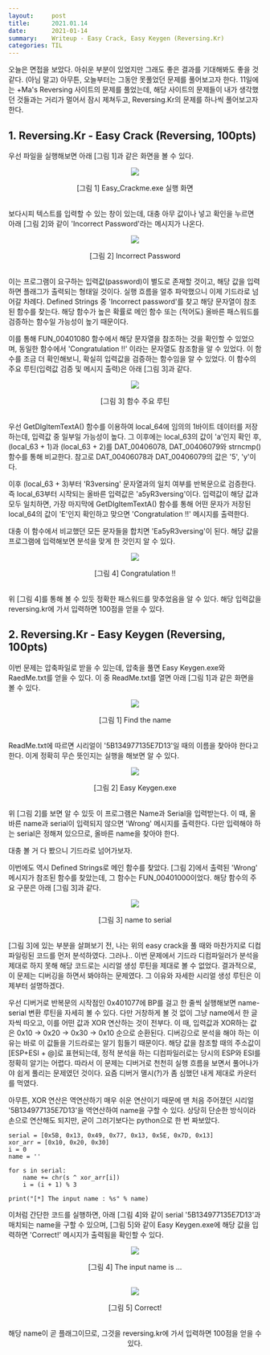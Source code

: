 ```yaml
---
layout:     post
title:      2021.01.14
date:       2021-01-14
summary:	Writeup - Easy Crack, Easy Keygen (Reversing.Kr)
categories: TIL
---
```


오늘은 면접을 보았다. 아쉬운 부분이 있었지만 그래도 좋은 결과를 기대해봐도 좋을 것 같다. (아님 말고)
아무튼, 오늘부터는 그동안 못풀었던 문제를 풀어보고자 한다.
11일에는 +Ma's Reversing 사이트의 문제를 풀었는데, 해당 사이트의 문제들이 내가 생각했던 것들과는 거리가 멀어서 잠시 제쳐두고,
Reversing.Kr의 문제를 하나씩 풀어보고자 한다.

## 1. Reversing.Kr - Easy Crack (Reversing, 100pts)

우선 파일을 실행해보면 아래 [그림 1]과 같은 화면을 볼 수 있다.

<p align="center"><img src="https://user-images.githubusercontent.com/75083364/104586898-7659f200-56a9-11eb-831c-82687f62237c.png"></p>
<center>[그림 1] Easy_Crackme.exe 실행 화면</center><br>

보다시피 텍스트를 입력할 수 있는 창이 있는데, 대충 아무 값이나 넣고 확인을 누르면 아래 [그림 2]와 같이 'Incorrect Password'라는 메시지가 나온다.

<p align="center"><img src="https://user-images.githubusercontent.com/75083364/104586900-778b1f00-56a9-11eb-890a-9141b2883c6a.png"></p>
<center>[그림 2] Incorrect Password</center><br> 

이는 프로그램이 요구하는 입력값(password)이 별도로 존재할 것이고, 해당 값을 입력하면 플래그가 출력되는 형태일 것이다.
실행 흐름을 얼추 파악했으니 이제 기드라로 넘어갈 차례다.
Defined Strings 중 'Incorrect password'를 찾고 해당 문자열이 참조된 함수를 찾는다.
해당 함수가 높은 확률로 메인 함수 또는 (적어도) 올바른 패스워드를 검증하는 함수일 가능성이 높기 때문이다.

이를 통해 FUN_00401080 함수에서 해당 문자열을 참조하는 것을 확인할 수 있었으며, 동일한 함수에서 'Congratulation !!' 이라는 문자열도 참조함을 알 수 있었다.
이 함수를 조금 더 확인해보니, 확실히 입력값을 검증하는 함수임을 알 수 있었다. 이 함수의 주요 루틴(입력값 검증 및 메시지 출력)은 아래 [그림 3]과 같다.

<p align="center"><img src="https://user-images.githubusercontent.com/75083364/104586902-778b1f00-56a9-11eb-8a12-8fafd5b36dda.png"></p>
<center>[그림 3] 함수 주요 루틴</center><br>

우선 GetDlgItemTextA() 함수를 이용하여 local_64에 임의의 1바이트 데이터를 저장하는데, 입력값 중 일부일 가능성이 높다.
그 이후에는 local_63의 값이 'a'인지 확인 후, (local_63 + 1)과 (local_63 + 2)를 DAT_00406078, DAT_00406079와 strncmp() 함수를 통해 비교한다.
참고로 DAT_00406078과 DAT_00406079의 값은 '5', 'y'이다.

이후 (local_63 + 3)부터 'R3versing' 문자열과의 일치 여부를 반복문으로 검증한다. 즉 local_63부터 시작되는 올바른 입력값은 'a5yR3versing'이다.
입력값이 해당 값과 모두 일치하면, 가장 마지막에 GetDlgItemTextA() 함수를 통해 어떤 문자가 저장된 local_64의 값이 'E'인지 확인하고 맞으면 'Congratulation !!' 메시지를 출력한다.

대충 이 함수에서 비교했던 모든 문자들을 합치면 'Ea5yR3versing'이 된다. 해당 값을 프로그램에 입력해보면 분석을 맞게 한 것인지 알 수 있다.

<p align="center"><img src="https://user-images.githubusercontent.com/75083364/104586903-7823b580-56a9-11eb-8d5d-788598bddfe7.png"></p>
<center>[그림 4] Congratulation !!</center><br>

위 [그림 4]를 통해 볼 수 있듯 정확한 패스워드를 맞추었음을 알 수 있다. 해당 입력값을 reversing.kr에 가서 입력하면 100점을 얻을 수 있다.

## 2. Reversing.Kr - Easy Keygen (Reversing, 100pts)

이번 문제는 압축파일로 받을 수 있는데, 압축을 풀면 Easy Keygen.exe와 RaedMe.txt를 얻을 수 있다.
이 중 ReadMe.txt를 열면 아래 [그림 1]과 같은 화면을 볼 수 있다.

<p align="center"><img src="https://user-images.githubusercontent.com/75083364/104586906-7954e280-56a9-11eb-80fe-65018b3d0559.png"></p>
<center>[그림 1] Find the name</center><br>

ReadMe.txt에 따르면 시리얼이 '5B134977135E7D13'일 때의 이름을 찾아야 한다고 한다. 이게 정확히 무슨 뜻인지는 실행을 해보면 알 수 있다.

<p align="center"><img src="https://user-images.githubusercontent.com/75083364/104586908-79ed7900-56a9-11eb-85f1-691a36d3e9da.png"></p>
<center>[그림 2] Easy Keygen.exe</center><br>

위 [그림 2]를 보면 알 수 있듯 이 프로그램은 Name과 Serial을 입력받는다.
이 때, 올바른 name과 serial이 입력되지 않으면 'Wrong' 메시지를 출력한다.
다만 입력해야 하는 serial은 정해져 있으므로, 올바른 name을 찾아야 한다.

대충 볼 거 다 봤으니 기드라로 넘어가보자.

이번에도 역시 Defined Strings로 메인 함수를 찾았다. [그림 2]에서 출력된 'Wrong' 메시지가 참조된 함수를 찾았는데,
그 함수는 FUN_00401000이었다. 해당 함수의 주요 구문은 아래 [그림 3]과 같다.

<p align="center"><img src="https://user-images.githubusercontent.com/75083364/104586909-7a860f80-56a9-11eb-9bf1-79e4517e04c4.png"></p>
<center>[그림 3] name to serial</center><br>

[그림 3]에 있는 부분을 살펴보기 전, 나는 위의 easy crack을 풀 때와 마찬가지로 디컴파일링된 코드를 먼저 분석하였다.
그러나.. 이번 문제에서 기드라 디컴파일러가 분석을 제대로 하지 못해 해당 코드로는 시리얼 생성 루틴을 제대로 볼 수 없었다.
결과적으로, 이 문제는 디버깅을 하면서 봐야하는 문제였다. 그 이유와 자세한 시리얼 생성 루틴은 이제부터 설명하겠다.

우선 디버거로 반복문의 시작점인 0x401077에 BP를 걸고 한 줄씩 실행해보면 name-serial 변환 루틴을 자세히 볼 수 있다.
다만 거창하게 볼 것 없이 그냥 name에서 한 글자씩 따오고, 이를 어떤 값과 XOR 연산하는 것이 전부다.
이 때, 입력값과 XOR하는 값은 0x10 -> 0x20 -> 0x30 -> 0x10 순으로 순환된다.
디버깅으로 분석을 해야 하는 이유는 바로 이 값들을 기드라로는 알기 힘들기 때문이다. 
해당 값을 참조할 때의 주소값이 [ESP+ESI + @]로 표현되는데, 정적 분석을 하는 디컴파일러로는 당시의 ESP와 ESI를 정확히 알기는 어렵다.
따라서 이 문제는 디버거로 천천히 실행 흐름을 보면서 풀어나가야 쉽게 풀리는 문제였던 것이다. 요즘 디버거 멸시(?)가 좀 심했던 내게 제대로 카운터를 먹였다.

아무튼, XOR 연산은 역연산하기 매우 쉬운 연산이기 때문에 맨 처음 주어졌던 시리얼 '5B134977135E7D13'을 역연산하여 name을 구할 수 있다.
상당히 단순한 방식이라 손으로 연산해도 되지만, 굳이 그러기보다는 python으로 한 번 짜보았다.

```(.python)
serial = [0x5B, 0x13, 0x49, 0x77, 0x13, 0x5E, 0x7D, 0x13]
xor_arr = [0x10, 0x20, 0x30]
i = 0
name = ''

for s in serial:
    name += chr(s ^ xor_arr[i])
    i = (i + 1) % 3

print("[*] The input name : %s" % name)
```

이처럼 간단한 코드를 실행하면, 아래 [그림 4]와 같이 serial '5B134977135E7D13'과 매치되는 name을 구할 수 있으며, [그림 5]와 같이 Easy Keygen.exe에 해당 값을 입력하면 'Correct!' 메시지가 출력됨을 확인할 수 있다.

<p align="center"><img src="https://user-images.githubusercontent.com/75083364/104586910-7a860f80-56a9-11eb-976a-bf1f2fcd15a7.png"></p>
<center>[그림 4] The input name is ...<center><br>

<p align="center"><img src="https://user-images.githubusercontent.com/75083364/104586914-7b1ea600-56a9-11eb-90c5-955fc46c66bc.png"></p>
<center>[그림 5] Correct!<center><br>

해당 name이 곧 플래그이므로, 그것을 reversing.kr에 가서 입력하면 100점을 얻을 수 있다.